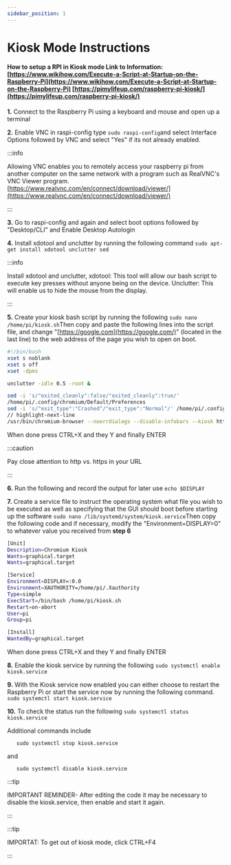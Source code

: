 ```yaml
---
sidebar_position: 1
---
```


# Kiosk Mode Instructions

#### How to setup a RPI in Kiosk mode Link to Information: [https://www.wikihow.com/Execute-a-Script-at-Startup-on-the-Raspberry-Pi](https://www.wikihow.com/Execute-a-Script-at-Startup-on-the-Raspberry-Pi) [https://pimylifeup.com/raspberry-pi-kiosk/](https://pimylifeup.com/raspberry-pi-kiosk/)

**1.** Connect to the Raspberry Pi using a keyboard and mouse and open up a terminal

**2.** Enable VNC in raspi-config type  `sudo raspi-config`and select Interface Options followed by VNC and select "Yes" if its not already enabled.

:::info

Allowing VNC enables you to remotely access your raspberry pi from another computer on the same network with a program such as RealVNC's VNC Viewer program. [https://www.realvnc.com/en/connect/download/viewer/](https://www.realvnc.com/en/connect/download/viewer/)

:::


**3.** Go to raspi-config and again and select boot options followed by "Desktop/CLI" and Enable Desktop Autologin

**4.** Install xdotool and unclutter by running the following command `sudo apt-get install xdotool unclutter sed`

:::info

Install xdotool and unclutter, xdotool: This tool will allow our bash script to execute key presses without anyone being on the device. Unclutter: This will enable us to hide the mouse from the display.

:::

**5.** Create your kiosk bash script by running the following `sudo nano /home/pi/kiosk.sh`Then copy and paste the following lines into the script file, and change "[https://google.com](https://google.com/)" (located in the last line) to the web address of the page you wish to open on boot.&#x20;

```bash title="kiosk.sh" showLineNumbers
#!/bin/bash
xset s noblank
xset s off
xset -dpms

unclutter -idle 0.5 -root &

sed -i 's/"exited_cleanly":false/"exited_cleanly":true/'
/home/pi/.config/chromium/Default/Preferences
sed -i 's/"exit_type":"Crashed"/"exit_type":"Normal"/' /home/pi/.config/chromium/Default/Preferences
// highlight-next-line
/usr/bin/chromium-browser --noerrdialogs --disable-infobars --kiosk https://google.com
```

When done press CTRL+X and they Y and finally ENTER

:::caution

Pay close attention to http vs. https in your URL

:::

**6.** Run the following and record the output for later use `echo $DISPLAY`

**7.** Create a service file to instruct the operating system what file you wish to be executed as well as specifying that the GUI should boot before starting up the software `sudo nano /lib/systemd/system/kiosk.service`Then copy the following code and if necessary, modify the "Environment=DISPLAY=0" to whatever value you received from **step 6**

```bash title="kiosk.service" showLineNumbers
[Unit]
Description=Chromium Kiosk
Wants=graphical.target
Wants=graphical.target

[Service]
Environment=DISPLAY=:0.0
Environment=XAUTHORITY=/home/pi/.Xauthority
Type=simple
ExecStart=/bin/bash /home/pi/kiosk.sh
Restart=on-abort
User=pi
Group=pi

[Install]
WantedBy=graphical.target
```

When done press CTRL+X and they Y and finally ENTER

**8.** Enable the kiosk service by running the following `sudo systemctl enable kiosk.service`

**9.** With the Kiosk service now enabled you can either choose to restart the Raspberry Pi or start the service now by running the following command. `sudo systemctl start kiosk.service`

**10.** To check the status run the following `sudo systemctl status kiosk.service`

Additional commands include

```
   sudo systemctl stop kiosk.service
```

and

```
   sudo systemctl disable kiosk.service
```

:::tip

IMPORTANT REMINDER- After editing the code it may be necessary to disable the kiosk.service, then enable and start it again.

:::

:::tip

IMPORTAT: To get out of kiosk mode, click CTRL+F4

:::